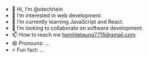 - 👋 Hi, I’m @otechhein
- 👀 I’m interested in web development.
- 🌱 I’m currently learning JavaScript and React.
- 💞️ I’m looking to collaborate on software development.
- 📫 How to reach me heinhtetaung7715@gmail.com
- 😄 Pronouns: ...
- ⚡ Fun fact: ...

<!---
otechhein/otechhein is a ✨ special ✨ repository because its `README.md` (this file) appears on your GitHub profile.
You can click the Preview link to take a look at your changes.
--->
